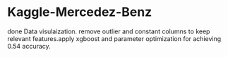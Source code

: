 # Kaggle-Mercedez-Benz
done Data visulaization. remove outlier and constant columns to keep relevant features.apply xgboost and parameter optimization for achieving 0.54 accuracy.
